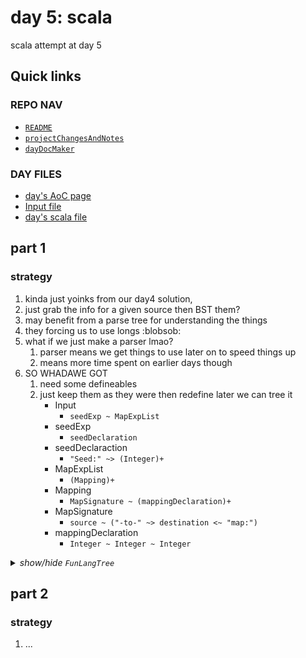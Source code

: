 # day 5: scala
  scala attempt at day 5
## Quick links
### REPO NAV
* [`README`](./README.md)
* [`projectChangesAndNotes`](./projectChangesAndNotes.md)
* [`dayDocMaker`](./dayDocMaker.md)
### DAY FILES
* [day's AoC page](https://adventofcode.com/2023/day/5)
* [Input file](https://adventofcode.com/2023/day/5/input)
* [day's scala file](../../src/main/scala/day5.scala)
## part 1
### strategy
1. kinda just yoinks from our day4 solution,
2. just grab the info for a given source then BST them?
3. may benefit from a parse tree for understanding the things
4. they forcing us to use longs :blobsob:
5. what if we just make a parser lmao?
    1. parser means we get things to use later on to speed things up
    2. means more time spent on earlier days though
6. SO WHADAWE GOT
    1. need some defineables
    2. just keep them as they were then redefine later we can tree it
        * Input
          - `seedExp ~ MapExpList`
        * seedExp
          - `seedDeclaration`
        * seedDeclaraction
          - `"Seed:" ~> (Integer)+`
        * MapExpList
          - `(Mapping)+`
        * Mapping
          - `MapSignature ~ (mappingDeclaration)+`
        * MapSignature
          - `source ~ ("-to-" ~> destination <~ "map:")`
        * mappingDeclaration
          - `Integer ~ Integer ~ Integer`

<details><summary><i>show/hide <code>FunLangTree</code></i></summary>

```mermaid
classDiagram
    %% ===================================
    %% ===================================
    %% === supers

    class FunLangNode

    class Type
    
    class Identifier{
        String
    }

    %% ===================================
    %% ===================================
    %% === super children

    class Exp
    FunLangNode <|-- Exp

    class Program {
        Program(Exp)
    }
    FunLangNode <|-- Program

    class Idn{
        +Identifier idn
    }
    FunLangNode <|-- Idn
    Identifier <.. Idn

    class Defn {
        Defn(Vector[IdnDef], Exp)
    }
    FunLangNode <|-- Defn

    %% ===================================
    %% ===================================
    %% === identifier branch branch

    class IdnDef
    Exp <|-- IdnDef
    Idn <.. IdnDef

    class IdnUse
    Exp <|-- IdnUse
    Idn <.. IdnUse

    %% ===================================
    %% ===================================
    %% === Type branch

    class BoolType
    Type <|-- BoolType

    class FunType{
        FunType(Type,Type)
    }
    Type <|-- FunType

    class IntType
    Type <|-- IntType

    class ListType{
        ListType(Type)
    }
    Type <|-- ListType

    class TupleType{
        TupleType(Vector[Type])
    }
    Type <|-- TupleType

    class UnknownType
    Type <|-- UnknownType

    %% ===================================
    %% ===================================
    %% === Exp branch

    class WithDoExp{
        WithDoExp(Vector[Defn],Exp)
    }
    Exp <|-- WithDoExp
    Defn <.. WithDoExp

    
    class AppExp{
        AppExp(Exp,Exp)
    }
    Exp <|-- AppExp

     
    class LamExp{
        LamExp(Vector[IdnDef],Exp)
    }
    Exp <|-- LamExp
    IdnDef <.. LamExp

    
    class TupleExp{
        TupleExp(Vector[Exp])
    }
    Exp <|-- TupleExp

    
    class ListExp{
        ListExp(Vector[Exp])
    }
    Exp <|-- ListExp

    
    class BoolExp{
        BoolExp(Boolean)
    }
    Exp <|-- BoolExp

    
    class EqualExp{
        EqualExp(Exp,Exp)
    }
    Exp <|-- EqualExp

    
    class IfExp{
        IfExp(Exp,Exp,Exp)
    }
    Exp <|-- IfExp

    
    class IntExp{
        IntExp(Int)
    }
    Exp <|-- IntExp

    
    class LessExp{
        LessExp(Exp,Exp)
    }
    Exp <|-- LessExp

    class MinusExp{
        MinusExp(Exp,Exp)
    }
    Exp <|-- MinusExp

    
    class PlusExp{
        PlusExp(Exp,Exp)
    }
    Exp <|-- PlusExp

    
    class SlashExp{
        SlashExp(Exp,Exp)
    }
    Exp <|-- SlashExp

    
    class StarExp{
        StarExp(Exp,Exp)
    }
    Exp <|-- StarExp

    
    class ConsExp{
        ConsExp(Exp,Exp)
    }
    Exp <|-- ConsExp

    %% ===================================
    %% ===================================
```
</details>



## part 2
### strategy
1. ...
